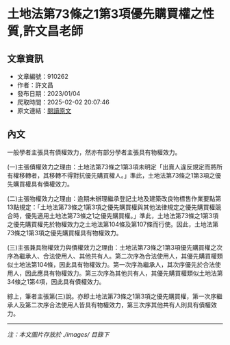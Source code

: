 # 土地法第73條之1第3項優先購買權之性質,許文昌老師

## 文章資訊
- 文章編號：910262
- 作者：許文昌
- 發布日期：2023/01/04
- 爬取時間：2025-02-02 20:07:46
- 原文連結：[閱讀原文](https://real-estate.get.com.tw/Columns/detail.aspx?no=910262)

## 內文
一般學者主張具有債權效力，然亦有部分學者主張具有物權效力。

(一)主張債權效力之理由：土地法第73條之1第3項未明定「出賣人違反規定而將所有權移轉者，其移轉不得對抗優先購買權人。」準此，土地法第73條之1第3項之優先購買權具有債權效力。

(二)主張物權效力之理由：逾期未辦理繼承登記土地及建築改良物標售作業要點第13點規定：「土地法第73條之1第3項之優先購買權與其他法律規定之優先購買權競合時，優先適用土地法第73條之1之優先購買權。」準此，土地法第73條之1第3項之優先購買權先於物權效力之土地法第104條及第107條而行使。因此，土地法第73條之1第3項之優先購買權具有物權效力。

(三)主張兼具物權效力與債權效力之理由：土地法第73條之1第3項優先購買權之次序為繼承人、合法使用人、其他共有人。第二次序為合法使用人，其優先購買權類似土地法第104條，因此具有物權效力。第一次序為繼承人，其次序優先於合法使用人，因此應具有物權效力。第三次序為其他共有人，其優先購買權類似土地法第34條之1第4項，因此具有債權效力。

綜上，筆者主張第(三)說。亦即土地法第73條之1第3項之優先購買權，第一次序繼承人及第二次序合法使用人皆具有物權效力，第三次序其他共有人則具有債權效力。

---
*注：本文圖片存放於 ./images/ 目錄下*
